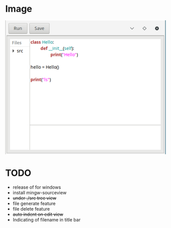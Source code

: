 # Image
![easyIDEPの画面](https://github.com/kokoax/easyIDEP/blob/master/images/easyIDEP_image.png "easyIDEP_image.png")

# TODO
- release of for windows
- install mingw-sourceview
- ~~under ./src tree view~~
- file generate feature
- file delete feature
- ~~auto indent on edit view~~
- Indicating of filename in title bar
